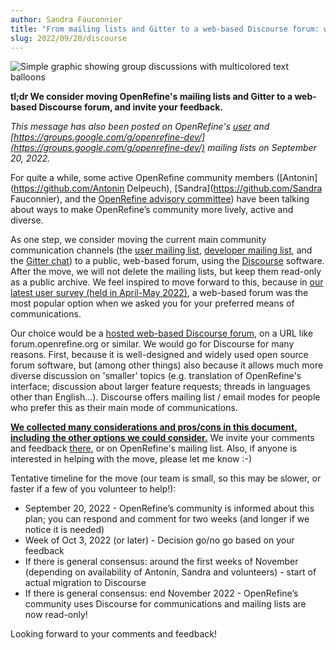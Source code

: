 ```yaml
---
author: Sandra Fauconnier
title: "From mailing lists and Gitter to a web-based Discourse forum: welcoming your feedback"
slug: 2022/09/20/discourse
---
```


<img src="/img/2022-group-discussions.jpg" alt="Simple graphic showing group discussions with multicolored text balloons" class="inset" />

**tl;dr We consider moving OpenRefine's mailing lists and Gitter to a web-based Discourse forum, and invite your feedback.**
<!--truncate-->

*This message has also been posted on OpenRefine's [user](https://groups.google.com/g/openrefine) and [https://groups.google.com/g/openrefine-dev/](https://groups.google.com/g/openrefine-dev/) mailing lists on September 20, 2022.*

For quite a while, some active OpenRefine community members ([Antonin](https://github.com/Antonin Delpeuch), [Sandra](https://github.com/Sandra Fauconnier), and the [OpenRefine advisory committee](https://github.com/OpenRefine/OpenRefine/blob/master/GOVERNANCE.md)) have been talking about ways to make OpenRefine’s community more lively, active and diverse.

As one step, we consider moving the current main community communication channels (the [user mailing list](https://groups.google.com/g/openrefine), [developer mailing list](https://groups.google.com/g/openrefine-dev/), and the [Gitter chat](https://gitter.im/OpenRefine/OpenRefine)) to a public, web-based forum, using the [Discourse](https://www.discourse.org/) software. After the move, we will not delete the mailing lists, but  keep them read-only as a public archive. We feel inspired to move  forward to this, because in [our latest user survey (held in April-May 2022)](https://openrefine.org/blog/2022/06/28/2022-survey-results.html), a web-based forum was the most popular option when we asked you for your preferred means of communications.

Our choice would be a [hosted web-based Discourse forum](https://www.discourse.org/pricing), on a URL like forum.openrefine.org or similar. We would go for  Discourse for many reasons. First, because it is well-designed and  widely used open source forum software, but (among other things) also  because it allows much more diverse discussion on 'smaller' topics (e.g. translation of OpenRefine's interface; discussion about larger feature  requests; threads in languages other than English...). Discourse offers  mailing list / email modes for people who prefer this as their main mode of communications.

**[We collected many considerations and pros/cons in this document, including the other options we could consider.](https://docs.google.com/document/d/1PY0T6dudVO6iQAbf1EUEdL1UTHu7eSFamJjL22ELMEI/edit)** We invite your comments and feedback [there](https://docs.google.com/document/d/1PY0T6dudVO6iQAbf1EUEdL1UTHu7eSFamJjL22ELMEI/edit), or on OpenRefine's mailing list. Also, if anyone is interested in helping with the move, please let me know :-)

Tentative timeline for the move (our team is small, so this may be slower, or faster if a few of you volunteer to help!):
- September 20, 2022 - OpenRefine’s community is informed about this plan; you can respond and comment for two weeks (and longer if we notice it is needed)
- Week of Oct 3, 2022 (or later) - Decision go/no go based on your feedback
- If there is general consensus: around the first weeks of November  (depending on availability of Antonin, Sandra and volunteers) - start of actual migration to Discourse
- If there is general consensus: end November 2022 - OpenRefine’s  community uses Discourse for communications and mailing lists are now  read-only!

Looking forward to your comments and feedback!
